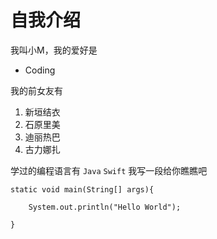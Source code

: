 # 自我介绍

我叫小M，我的爱好是 

* Coding

我的前女友有

1. 新垣结衣
2. 石原里美
3. 迪丽热巴
4. 古力娜扎

学过的编程语言有 `Java` `Swift` 我写一段给你瞧瞧吧

```
static void main(String[] args){

	System.out.println("Hello World");
	
}
```
